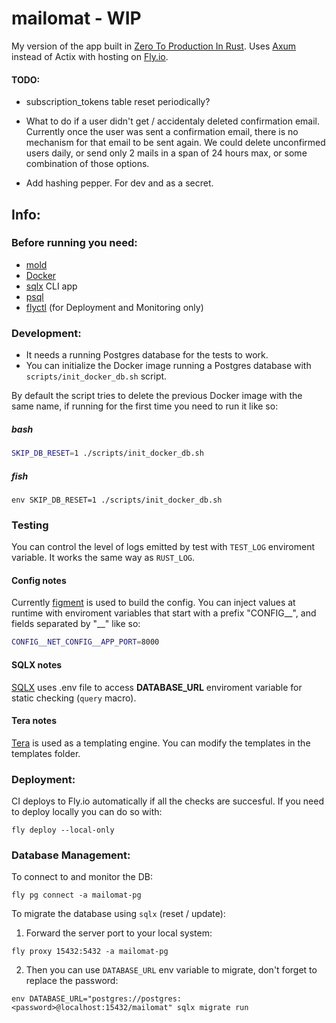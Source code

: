 # mailomat - WIP
My version of the app built in [Zero To Production In Rust](https://www.zero2prod.com). 
Uses [Axum](https://github.com/tokio-rs/axum) instead of Actix with hosting on [Fly.io](https://fly.io/).

#### TODO: 
- subscription_tokens table reset periodically?
- What to do if a user didn't get / accidentaly deleted confirmation email. Currently once the user was sent a confirmation email, there is no mechanism for that email to be sent again. We could delete unconfirmed users daily, or send only 2 mails in a span of 24 hours max, or some combination of those options.

- Add hashing pepper. For dev and as a secret.


## Info: 

### Before running you need: 
- [mold](https://github.com/rui314/mold)
- [Docker](https://www.docker.com/)
- [sqlx](https://github.com/launchbadge/sqlx) CLI app
- [psql](https://www.postgresql.org/download/)
- [flyctl](https://fly.io/docs/flyctl/install/) (for Deployment and Monitoring only)

### Development: 
 - It needs a running Postgres database for the tests to work. 
 - You can initialize the Docker image running a Postgres database with `scripts/init_docker_db.sh` script.

By default the script tries to delete the previous Docker image with the same name, 
if running for the first time you need to run it like so:
##### bash
```sh
SKIP_DB_RESET=1 ./scripts/init_docker_db.sh
```
##### fish
```fish
env SKIP_DB_RESET=1 ./scripts/init_docker_db.sh
```

### Testing 
You can control the level of logs emitted by test with `TEST_LOG` enviroment variable.
It works the same way as `RUST_LOG`.

#### Config notes
Currently [figment](https://github.com/SergioBenitez/Figment) is used to build the config. You can inject values at runtime with enviroment variables
that start with a prefix "CONFIG__", and fields separated by "__" like so:
```sh 
CONFIG__NET_CONFIG__APP_PORT=8000
```

#### SQLX notes
[SQLX](https://github.com/launchbadge/sqlx) uses .env file to access **DATABASE_URL** enviroment variable for static checking (`query` macro).

#### Tera notes
[Tera](https://keats.github.io/tera/) is used as a templating engine. You can modify the templates in the templates folder.


### Deployment: 
CI deploys to Fly.io automatically if all the checks are succesful.
If you need to deploy locally you can do so with:
```fish
fly deploy --local-only
```

### Database Management: 
To connect to and monitor the DB:
```fish
fly pg connect -a mailomat-pg
```

To migrate the database using `sqlx` (reset / update):
1. Forward the server port to your local system: 
```fish
fly proxy 15432:5432 -a mailomat-pg
```
2. Then you can use `DATABASE_URL` env variable to migrate, don't forget to replace the password:
```fish
env DATABASE_URL="postgres://postgres:<password>@localhost:15432/mailomat" sqlx migrate run
```
